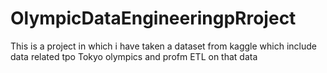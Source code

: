 # OlympicDataEngineeringpRroject
This is a project in which i have taken a dataset from kaggle which include data related tpo Tokyo olympics and profm ETL on that data
